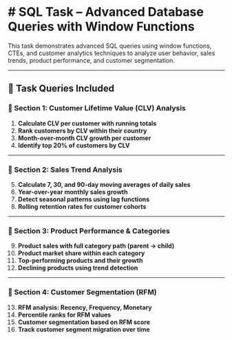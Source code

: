 # # SQL Task – Advanced Database Queries with Window Functions

This task demonstrates advanced SQL queries using window functions, CTEs, and customer analytics techniques to analyze user behavior, sales trends, product performance, and customer segmentation.

---

## 🔹 Task Queries Included

### 🔸 Section 1: Customer Lifetime Value (CLV) Analysis

1. **Calculate CLV per customer with running totals**
2. **Rank customers by CLV within their country**
3. **Month-over-month CLV growth per customer**
4. **Identify top 20% of customers by CLV**

---

### 🔸 Section 2: Sales Trend Analysis

5. **Calculate 7, 30, and 90-day moving averages of daily sales**
6. **Year-over-year monthly sales growth**
7. **Detect seasonal patterns using lag functions**
8. **Rolling retention rates for customer cohorts**

---

### 🔸 Section 3: Product Performance & Categories

9. **Product sales with full category path (parent → child)**
10. **Product market share within each category**
11. **Top-performing products and their growth**
12. **Declining products using trend detection**

---

### 🔸 Section 4: Customer Segmentation (RFM)

13. **RFM analysis: Recency, Frequency, Monetary**
14. **Percentile ranks for RFM values**
15. **Customer segmentation based on RFM score**
16. **Track customer segment migration over time**




